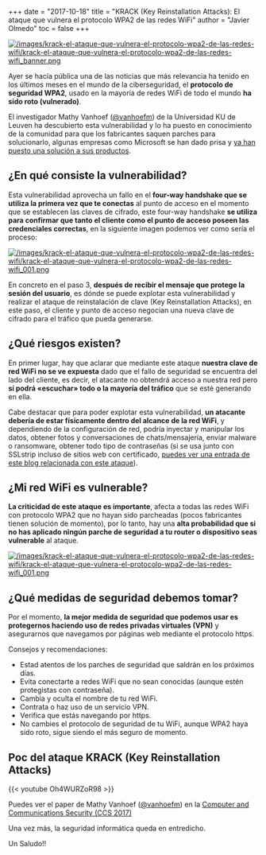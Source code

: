 +++
date = "2017-10-18"
title = "KRACK (Key Reinstallation Attacks): El ataque que vulnera el protocolo WPA2 de las redes WiFi"
author = "Javier Olmedo"
toc = false
+++

[![/images/krack-el-ataque-que-vulnera-el-protocolo-wpa2-de-las-redes-wifi/krack-el-ataque-que-vulnera-el-protocolo-wpa2-de-las-redes-wifi_banner.png](/images/krack-el-ataque-que-vulnera-el-protocolo-wpa2-de-las-redes-wifi/krack-el-ataque-que-vulnera-el-protocolo-wpa2-de-las-redes-wifi_banner.png)](/images/krack-el-ataque-que-vulnera-el-protocolo-wpa2-de-las-redes-wifi/krack-el-ataque-que-vulnera-el-protocolo-wpa2-de-las-redes-wifi_banner.png)

Ayer se hacía pública una de las noticias que más relevancia ha tenido en los últimos meses en el mundo de la ciberseguridad, el **protocolo de seguridad WPA2**, usado en la mayoría de redes WiFi de todo el mundo **ha sido roto (vulnerado)**.

El investigador Mathy Vanhoef ([@vanhoefm](https://x.com/vanhoefm)) de la Universidad KU de Leuven ha descubierto esta vulnerabilidad y lo ha puesto en conocimiento de la comunidad para que los fabricantes saquen parches para solucionarlo, algunas empresas como Microsoft se han dado prisa y [ya han puesto una solución a sus productos](https://msrc.microsoft.com/update-guide/en-US/advisory/CVE-2017-13080).

## ¿En qué consiste la vulnerabilidad?

Esta vulnerabilidad aprovecha un fallo en el **four-way handshake que se utiliza la primera vez que te conectas** al punto de acceso en el momento que se establecen las claves de cifrado, este four-way handshake **se utiliza para confirmar que tanto el cliente como el punto de acceso poseen las credenciales correctas**, en la siguiente imagen podemos ver como sería el proceso:

[![/images/krack-el-ataque-que-vulnera-el-protocolo-wpa2-de-las-redes-wifi/krack-el-ataque-que-vulnera-el-protocolo-wpa2-de-las-redes-wifi_001.png](/images/krack-el-ataque-que-vulnera-el-protocolo-wpa2-de-las-redes-wifi/krack-el-ataque-que-vulnera-el-protocolo-wpa2-de-las-redes-wifi_001.png)](/images/krack-el-ataque-que-vulnera-el-protocolo-wpa2-de-las-redes-wifi/krack-el-ataque-que-vulnera-el-protocolo-wpa2-de-las-redes-wifi_001.png)

En concreto en el paso 3, **después de recibir el mensaje que protege la sesión del usuario**, es dónde se puede explotar esta vulnerabilidad y realizar el ataque de reinstalación de clave (Key Reinstallation Attacks), en este paso, el cliente y punto de acceso negocian una nueva clave de cifrado para el tráfico que pueda generarse.

## ¿Qué riesgos existen?

En primer lugar, hay que aclarar que mediante este ataque **nuestra clave de red WiFi no se ve expuesta** dado que el fallo de seguridad se encuentra del lado del cliente, es decir, el atacante no obtendrá acceso a nuestra red pero **sí podrá «escuchar» todo o la mayoría del tráfico** que se esté generando en ella.

Cabe destacar que para poder explotar esta vulnerabilidad, **un atacante debería de estar físicamente dentro del alcance de la red WiFi**, y dependiendo de la configuración de red, podría inyectar y manipular los datos, obtener fotos y conversaciones de chats/mensajería, enviar malware o ransomware, obtener todo tipo de contraseñas (si se usa junto con SSLstrip incluso de sitios web con certificado, [puedes ver una entrada de este blog relacionada con este ataque](https://hackpuntes.com/obtener-credenciales-https-con-bettercap-y-sslstrip/)).

## ¿Mi red WiFi es vulnerable?

**La criticidad de este ataque es importante**, afecta a todas las redes WiFi con protocolo WPA2 que no hayan sido parcheadas (pocos fabricantes tienen solución de momento), por lo tanto, hay una **alta probabilidad que si no has aplicado ningún parche de seguridad a tu router o dispositivo seas vulnerable** al ataque.

[![/images/krack-el-ataque-que-vulnera-el-protocolo-wpa2-de-las-redes-wifi/krack-el-ataque-que-vulnera-el-protocolo-wpa2-de-las-redes-wifi_001.png](/images/krack-el-ataque-que-vulnera-el-protocolo-wpa2-de-las-redes-wifi/krack-el-ataque-que-vulnera-el-protocolo-wpa2-de-las-redes-wifi_001.png)](/images/krack-el-ataque-que-vulnera-el-protocolo-wpa2-de-las-redes-wifi/krack-el-ataque-que-vulnera-el-protocolo-wpa2-de-las-redes-wifi_001.png)

## ¿Qué medidas de seguridad debemos tomar?

Por el momento, **la mejor medida de seguridad que podemos usar es protegernos haciendo uso de redes privadas virtuales (VPN)** y asegurarnos que navegamos por páginas web mediante el protocolo https.

Consejos y recomendaciones:

- Estad atentos de los parches de seguridad que saldrán en los próximos días.
- Evita conectarte a redes WiFi que no sean conocidas (aunque estén protegistas con contraseña).
- Cambia y oculta el nombre de tu red WiFi.
- Contrata o haz uso de un servicio VPN.
- Verifica que estás navegando por https.
- No cambies el protocolo de seguridad de tu WiFi, aunque WPA2 haya sido roto, sigue siendo el más seguro de momento.

## Poc del ataque KRACK (Key Reinstallation Attacks)

{{< youtube Oh4WURZoR98 >}}

Puedes ver el paper de Mathy Vanhoef ([@vanhoefm](https://x.com/vanhoefm)) en la [Computer and Communications Security (CCS 2017)](https://papers.mathyvanhoef.com/ccs2017.pdf)

Una vez más, la seguridad informática queda en entredicho.

Un Saludo!!